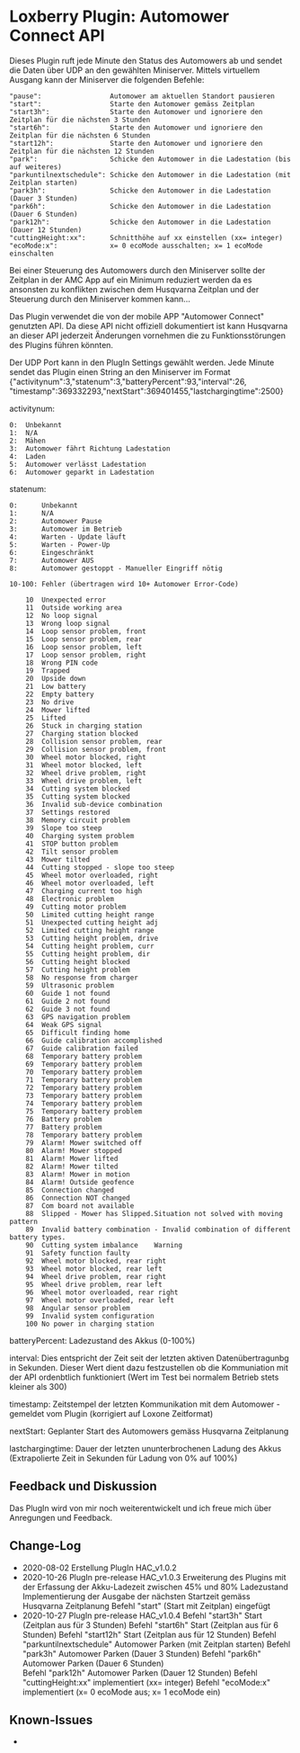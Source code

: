 # Loxberry Plugin: Automower Connect API
Dieses Plugin ruft jede Minute den Status des Automowers ab und sendet die Daten über UDP an den gewählten Miniserver. Mittels virtuellem Ausgang kann der Miniserver die folgenden Befehle:

    "pause":                 Automower am aktuellen Standort pausieren
    "start":                 Starte den Automower gemäss Zeitplan
    "start3h":               Starte den Automower und ignoriere den Zeitplan für die nächsten 3 Stunden
    "start6h":               Starte den Automower und ignoriere den Zeitplan für die nächsten 6 Stunden
    "start12h":              Starte den Automower und ignoriere den Zeitplan für die nächsten 12 Stunden
    "park":                  Schicke den Automower in die Ladestation (bis auf weiteres)
    "parkuntilnextschedule": Schicke den Automower in die Ladestation (mit Zeitplan starten)
    "park3h":                Schicke den Automower in die Ladestation (Dauer 3 Stunden)
    "park6h":                Schicke den Automower in die Ladestation (Dauer 6 Stunden)
    "park12h":               Schicke den Automower in die Ladestation (Dauer 12 Stunden)
    "cuttingHeight:xx":      Schnitthöhe auf xx einstellen (xx= integer)
    "ecoMode:x":             x= 0 ecoMode ausschalten; x= 1 ecoMode einschalten

Bei einer Steuerung des Automowers durch den Miniserver sollte der Zeitplan in der AMC App auf ein Minimum reduziert werden da es ansonsten zu konflikten zwischen dem Husqvarna Zeitplan und der Steuerung durch den Miniserver kommen kann...

Das Plugin verwendet die von der mobile APP "Automower Connect" genutzten API. Da diese API nicht offiziell dokumentiert ist kann Husqvarna an dieser API jederzeit Änderungen vornehmen die zu Funktionsstörungen des Plugins führen könnten.

Der UDP Port kann in den PlugIn Settings gewählt werden.
Jede Minute sendet das Plugin einen String an den Miniserver im Format {"activitynum":3,"statenum":3,"batteryPercent":93,"interval":26, "timestamp":369332293,"nextStart":369401455,"lastchargingtime":2500}

activitynum:

    0:  Unbekannt
    1:  N/A
    2:  Mähen
    3:  Automower fährt Richtung Ladestation
    4:  Laden
    5:  Automower verlässt Ladestation
    6:  Automower geparkt in Ladestation

statenum:

    0:      Unbekannt
    1:      N/A
    2:      Automower Pause
    3:      Automower im Betrieb
    4:      Warten - Update läuft
    5:      Warten - Power-Up
    6:      Eingeschränkt
    7:      Automower AUS
    8:      Automower gestoppt - Manueller Eingriff nötig
    
    10-100: Fehler (übertragen wird 10+ Automower Error-Code)

        10  Unexpected error
        11  Outside working area
        12  No loop signal
        13  Wrong loop signal
        14  Loop sensor problem, front
        15  Loop sensor problem, rear
        16  Loop sensor problem, left
        17  Loop sensor problem, right
        18  Wrong PIN code
        19  Trapped
        20  Upside down
        21  Low battery
        22  Empty battery
        23  No drive
        24  Mower lifted
        25  Lifted
        26  Stuck in charging station
        27  Charging station blocked
        28  Collision sensor problem, rear
        29  Collision sensor problem, front
        30  Wheel motor blocked, right
        31  Wheel motor blocked, left
        32  Wheel drive problem, right
        33  Wheel drive problem, left
        34  Cutting system blocked
        35  Cutting system blocked
        36  Invalid sub-device combination
        37  Settings restored
        38  Memory circuit problem
        39  Slope too steep
        40  Charging system problem
        41  STOP button problem
        42  Tilt sensor problem
        43  Mower tilted
        44  Cutting stopped - slope too steep
        45  Wheel motor overloaded, right
        46  Wheel motor overloaded, left
        47  Charging current too high
        48  Electronic problem
        49  Cutting motor problem
        50  Limited cutting height range
        51  Unexpected cutting height adj
        52  Limited cutting height range
        53  Cutting height problem, drive
        54  Cutting height problem, curr
        55  Cutting height problem, dir
        56  Cutting height blocked
        57  Cutting height problem
        58  No response from charger
        59  Ultrasonic problem
        60  Guide 1 not found
        61  Guide 2 not found
        62  Guide 3 not found
        63  GPS navigation problem
        64  Weak GPS signal
        65  Difficult finding home
        66  Guide calibration accomplished
        67  Guide calibration failed
        68  Temporary battery problem
        69  Temporary battery problem
        70  Temporary battery problem
        71  Temporary battery problem
        72  Temporary battery problem
        73  Temporary battery problem
        74  Temporary battery problem
        75  Temporary battery problem
        76  Battery problem
        77  Battery problem
        78  Temporary battery problem
        79  Alarm! Mower switched off
        80  Alarm! Mower stopped
        81  Alarm! Mower lifted
        82  Alarm! Mower tilted
        83  Alarm! Mower in motion
        84  Alarm! Outside geofence
        85  Connection changed
        86  Connection NOT changed
        87  Com board not available
        88  Slipped - Mower has Slipped.Situation not solved with moving pattern
        89  Invalid battery combination - Invalid combination of different battery types.
        90  Cutting system imbalance    Warning
        91  Safety function faulty
        92  Wheel motor blocked, rear right
        93  Wheel motor blocked, rear left
        94  Wheel drive problem, rear right
        95  Wheel drive problem, rear left
        96  Wheel motor overloaded, rear right
        97  Wheel motor overloaded, rear left
        98  Angular sensor problem
        99  Invalid system configuration
        100 No power in charging station

batteryPercent:
    Ladezustand des Akkus (0-100%)
    
interval:
    Dies entspricht der Zeit seit der letzten aktiven Datenübertragunbg in Sekunden. Dieser Wert dient dazu festzustellen ob die Kommuniation mit der API ordenbtlich funktioniert (Wert im Test bei normalem Betrieb stets kleiner als 300)

timestamp:
	Zeitstempel der letzten Kommunikation mit dem Automower - gemeldet vom Plugin (korrigiert auf Loxone Zeitformat)

nextStart:
	Geplanter Start des Automowers gemäss Husqvarna Zeitplanung
	
lastchargingtime:
	Dauer der letzten ununterbrochenen Ladung des Akkus (Extrapolierte Zeit in Sekunden für Ladung von 0% auf 100%)

## Feedback und Diskussion
Das PlugIn wird von mir noch weiterentwickelt und ich freue mich über Anregungen und Feedback.

## Change-Log
- 2020-08-02  Erstellung PlugIn HAC_v1.0.2
- 2020-10-26  PlugIn pre-release HAC_v1.0.3
			  Erweiterung des Plugins mit der Erfassung der Akku-Ladezeit zwischen 45% und 80% Ladezustand
			  Implementierung der Ausgabe der nächsten Startzeit gemäss Husqvarna Zeitplanung
			  Befehl "start" (Start mit Zeitplan) eingefügt
- 2020-10-27  PlugIn pre-release HAC_v1.0.4
			  Befehl "start3h"  Start (Zeitplan aus für 3 Stunden)
			  Befehl "start6h"  Start (Zeitplan aus für 6 Stunden)
			  Befehl "start12h" Start (Zeitplan aus für 12 Stunden)
			  Befehl "parkuntilnextschedule" Automower Parken (mit Zeitplan starten)
			  Befehl "park3h"  Automower Parken (Dauer 3 Stunden)
			  Befehl "park6h"  Automower Parken (Dauer 6 Stunden)	 
			  Befehl "park12h" Automower Parken (Dauer 12 Stunden)
			  Befehl "cuttingHeight:xx" implementiert (xx= integer)
			  Befehl "ecoMode:x" implementiert (x= 0 ecoMode aus; x= 1 ecoMode ein)
## Known-Issues
- 
